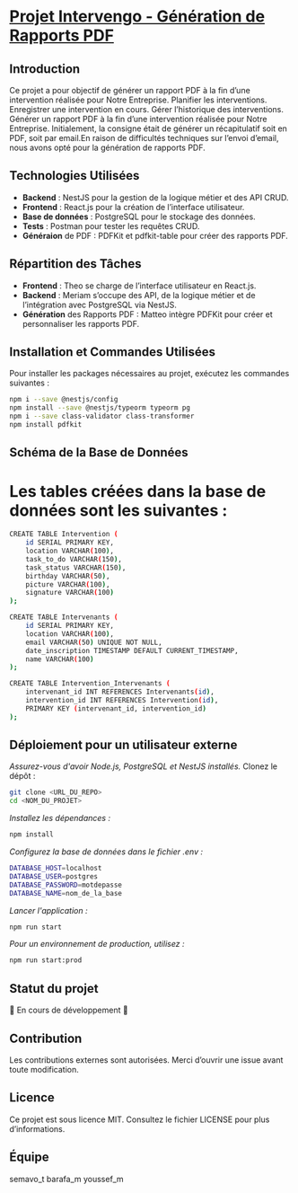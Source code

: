 
# <ins>  Projet Intervengo - Génération de Rapports PDF </ins>

## Introduction

Ce projet a pour objectif de générer un rapport PDF à la fin d’une intervention réalisée pour Notre Entreprise.
Planifier les interventions.
Enregistrer une intervention en cours.
Gérer l’historique des interventions.
Générer un rapport PDF à la fin d’une intervention réalisée pour Notre Entreprise.
Initialement, la consigne était de générer un récapitulatif soit en PDF, soit par email.En raison de difficultés techniques sur l’envoi d’email, nous avons opté pour la génération de rapports PDF.

## Technologies Utilisées

- **Backend** : NestJS pour la gestion de la logique métier et des API CRUD.
- **Frontend** : React.js pour la création de l’interface utilisateur.
- **Base de données** : PostgreSQL pour le stockage des données.
- **Tests** : Postman pour tester les requêtes CRUD.
- **Généraion** de PDF : PDFKit et pdfkit-table pour créer des rapports PDF.

## Répartition des Tâches

- **Frontend** : Theo se charge de l’interface utilisateur en React.js.
- **Backend** : Meriam s’occupe des API, de la logique métier et de l’intégration avec PostgreSQL via NestJS.
- **Génération** des Rapports PDF : Matteo intègre PDFKit pour créer et personnaliser les rapports PDF.

## Installation et Commandes Utilisées

Pour installer les packages nécessaires au projet, exécutez les commandes suivantes :

```bash
npm i --save @nestjs/config
npm install --save @nestjs/typeorm typeorm pg
npm i --save class-validator class-transformer
npm install pdfkit
```
## Schéma de la Base de Données

# Les tables créées dans la base de données sont les suivantes :

```bash
CREATE TABLE Intervention (
    id SERIAL PRIMARY KEY,
    location VARCHAR(100),
    task_to_do VARCHAR(150),
    task_status VARCHAR(150),
    birthday VARCHAR(50),
    picture VARCHAR(100),
    signature VARCHAR(100)
);

CREATE TABLE Intervenants (
    id SERIAL PRIMARY KEY,
    location VARCHAR(100),
    email VARCHAR(50) UNIQUE NOT NULL,
    date_inscription TIMESTAMP DEFAULT CURRENT_TIMESTAMP,
    name VARCHAR(100)
);

CREATE TABLE Intervention_Intervenants (
    intervenant_id INT REFERENCES Intervenants(id),
    intervention_id INT REFERENCES Intervention(id),
    PRIMARY KEY (intervenant_id, intervention_id)
);

```

## Déploiement pour un utilisateur externe

*Assurez-vous d'avoir Node.js, PostgreSQL et NestJS installés.*
Clonez le dépôt :

```bash
git clone <URL_DU_REPO>
cd <NOM_DU_PROJET>
```

*Installez les dépendances :*
```bash
npm install
```

*Configurez la base de données dans le fichier .env :*
```bash
DATABASE_HOST=localhost
DATABASE_USER=postgres
DATABASE_PASSWORD=motdepasse
DATABASE_NAME=nom_de_la_base
```

*Lancer l'application :*
```bash
npm run start
```

*Pour un environnement de production, utilisez :*
```bash
npm run start:prod
```

## Statut du projet
🚧 En cours de développement 🚧

## Contribution
Les contributions externes sont autorisées. Merci d’ouvrir une issue avant toute modification.

## Licence
Ce projet est sous licence MIT. Consultez le fichier LICENSE pour plus d’informations.

## Équipe

semavo_t
barafa_m
youssef_m

